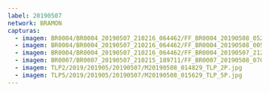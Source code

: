 ```yaml
---
label: 20190507
network: BRAMON
capturas:
  - imagem: BR0004/BR0004_20190507_210216_064462/FF_BR0004_20190508_052338_045_0599296.fits_maxpixel.jpg
  - imagem: BR0004/BR0004_20190507_210216_064462/FF_BR0004_20190508_005858_467_0282880.fits_maxpixel.jpg
  - imagem: BR0004/BR0004_20190507_210216_064462/FF_BR0004_20190507_212313_745_0024832.fits_maxpixel.jpg
  - imagem: BR0007/BR0007_20190507_210215_189711/FF_BR0007_20190508_070929_445_0642304.fits_maxpixel.jpg
  - imagem: TLP2/2019/201905/20190507/M20190508_014829_TLP_2P.jpg
  - imagem: TLP5/2019/201905/20190507/M20190508_015629_TLP_5P.jpg
---
```

